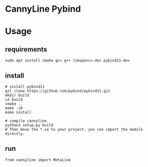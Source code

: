 # CannyLine Pybind

# Usage
## requirements
```shell
sudo apt install cmake gcc g++ libopencv-dev pybind11-dev
```

## install
```shell
# install pybind11
git clone https://github.com/pybind/pybind11.git
mkdir build
cd build
cmake ..
make -j8
make install
```

```shell
# compile cannyline
python3 setup.py build
# Then move the *.so to your project, you can import the module directly.
```
## run
```
from cannyline import MetaLine
````


